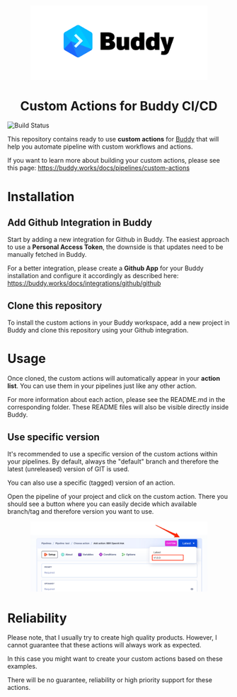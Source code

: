 <p align="center">
   <img width="400px" src="/assets/buddy.png">
</p>
<h1 align="center">Custom Actions for Buddy CI/CD</h1>

![Build Status](https://github.com/boxblinkracer/buddy-actions/actions/workflows/ci_pipe.yml/badge.svg)

This repository contains ready to use **custom actions** for [Buddy](https://buddy.works) that will help you automate pipeline with custom workflows and actions.

If you want to learn more about building your custom actions, please see this page: https://buddy.works/docs/pipelines/custom-actions

# Installation

## Add Github Integration in Buddy

Start by adding a new integration for Github in Buddy.
The easiest approach to use a **Personal Access Token**, the downside is that updates need to be manually fetched in Buddy.

For a better integration, please create a **Github App** for your Buddy installation
and configure it accordingly as described here: https://buddy.works/docs/integrations/github/github 


## Clone this repository

To install the custom actions in your Buddy workspace, add a new project in Buddy
and clone this repository using your Github integration.

# Usage

Once cloned, the custom actions will automatically appear in your **action list**.
You can use them in your pipelines just like any other action.

For more information about each action, please see the README.md in the corresponding folder.
These README files will also be visible directly inside Buddy.

## Use specific version

It's recommended to use a specific version of the custom actions within your pipelines.
By default, always the "default" branch and therefore the latest (unreleased) version of GIT is used.

You can also use a specific (tagged) version of an action.

Open the pipeline of your project and click on the custom action.
There you should see a button where you can easily decide which available branch/tag and therefore version you want to use.

<p align="center">
   <img width="400px" src="/assets/set-version.png">
</p>


# Reliability

Please note, that I usually try to create high quality products.
However, I cannot guarantee that these actions will always work as expected.

In this case you might want to create your custom actions based on these examples.

There will be no guarantee, reliability or high priority support for these actions.